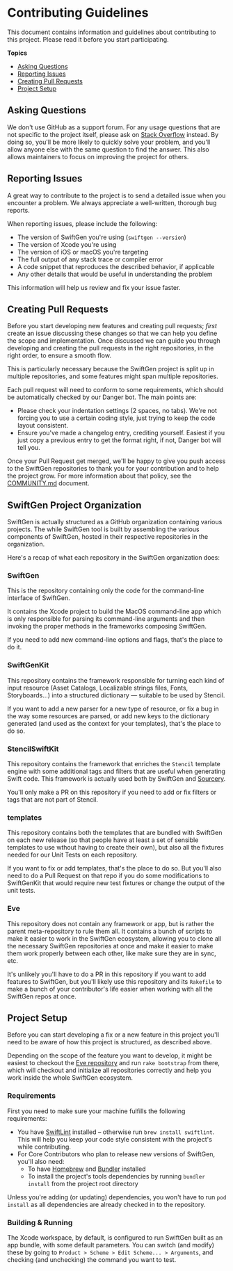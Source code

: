 # Contributing Guidelines

This document contains information and guidelines about contributing to this project. Please read it before you start participating.

**Topics**

- [Asking Questions](#asking-questions)
- [Reporting Issues](#reporting-issues)
- [Creating Pull Requests](#creating-pull-requests)
- [Project Setup](#project-setup)

## Asking Questions

We don't use GitHub as a support forum. For any usage questions that are not specific to the project itself, please ask on [Stack Overflow](https://stackoverflow.com) instead. By doing so, you'll be more likely to quickly solve your problem, and you'll allow anyone else with the same question to find the answer. This also allows maintainers to focus on improving the project for others.

## Reporting Issues

A great way to contribute to the project is to send a detailed issue when you encounter a problem. We always appreciate a well-written, thorough bug reports.

When reporting issues, please include the following:

- The version of SwiftGen you're using (`swiftgen --version`)
- The version of Xcode you're using
- The version of iOS or macOS you're targeting
- The full output of any stack trace or compiler error
- A code snippet that reproduces the described behavior, if applicable
- Any other details that would be useful in understanding the problem

This information will help us review and fix your issue faster.

## Creating Pull Requests

Before you start developing new features and creating pull requests; *first* create an issue discussing these changes so that we can help you define the scope and implementation. Once discussed we can guide you through developing and creating the pull requests in the right repositories, in the right order, to ensure a smooth flow.

This is particularly necessary because the SwiftGen project is split up in multiple repositories, and some features might span multiple repositories.

Each pull request will need to conform to some requirements, which should be automatically checked by our Danger bot. The main points are:

- Please check your indentation settings (2 spaces, no tabs). We're not forcing you to use a certain coding style, just trying to keep the code layout consistent.
- Ensure you've made a changelog entry, crediting yourself. Easiest if you just copy a previous entry to get the format right, if not, Danger bot will tell you.

Once your Pull Request get merged, we'll be happy to give you push access to the SwiftGen repositories to thank you for your contribution and to help the project grow. For more information about that policy, see the [COMMUNITY.md](COMMUNITY.md) document.

## SwiftGen Project Organization

SwiftGen is actually structured as a GitHub organization containing various projects. The while SwiftGen tool is built by assembling the various components of SwiftGen, hosted in their respective repositories in the organization.

Here's a recap of what each repository in the SwiftGen organization does:

### SwiftGen

This is the repository containing only the code for the command-line interface of SwiftGen.

It contains the Xcode project to build the MacOS command-line app which is only responsible for parsing its command-line arguments and then invoking the proper methods in the frameworks composing SwiftGen.

If you need to add new command-line options and flags, that's the place to do it.

### SwiftGenKit

This repository contains the framework responsible for turning each kind of input resource (Asset Catalogs, Localizable strings files, Fonts, Storyboards…) into a structured dictionary — suitable to be used by Stencil.

If you want to add a new parser for a new type of resource, or fix a bug in the way some resources are parsed, or add new keys to the dictionary generated (and used as the context for your templates), that's the place to do so.

### StencilSwiftKit

This repository contains the framework that enriches the `Stencil` template engine with some additional tags and filters that are useful when generating Swift code. This framework is actually used both by SwiftGen and [Sourcery](https://github.com/krzysztofzablocki/Sourcery).

You'll only make a PR on this repository if you need to add or fix filters or tags that are not part of Stencil.

### templates

This repository contains both the templates that are bundled with SwiftGen on each new release (so that people have at least a set of sensible templates to use wthout having to create their own), but also all the fixtures needed for our Unit Tests on each repository.

If you want to fix or add templates, that's the place to do so. But you'll also need to do a Pull Request on that repo if you do some modifications to SwiftGenKit that would require new test fixtures or change the output of the unit tests.

### Eve

This repository does not contain any framework or app, but is rather the parent meta-repository to rule them all. It contains a bunch of scripts to make it easier to work in the SwiftGen ecosystem, allowing you to clone all the necessary SwiftGen repositories at once and make it easier to make them work properly between each other, like make sure they are in sync, etc.

It's unlikely you'll have to do a PR in this repository if you want to add features to SwiftGen, but you'll likely use this repository and its `Rakefile` to make a bunch of your contributor's life easier when working with all the SwiftGen repos at once.

## Project Setup

Before you can start developing a fix or a new feature in this project you'll need to be aware of how this project is structured, as described above.

Depending on the scope of the feature you want to develop, it might be easiest to checkout the [Eve repository](https://github.com/SwiftGen/Eve) and run `rake bootstrap` from there, which will checkout and initialize all repositories correctly and help you work inside the whole SwiftGen ecosystem.

### Requirements

First you need to make sure your machine fulfills the following requirements:

- You have [SwiftLint](https://github.com/realm/SwiftLint) installed – otherwise run `brew install swiftlint`. This will help you keep your code style consistent with the project's while contributing.
- For Core Contributors who plan to release new versions of SwiftGen, you'll also need:
  - To have [Homebrew](http://brew.sh) and [Bundler](https://bundler.io) installed
  - To install the project's tools dependencies by running `bundler install` from the project root directory

Unless you're adding (or updating) dependencies, you won't have to run `pod install` as all dependencies are already checked in to the repository.

### Building & Running

The Xcode workspace, by default, is configured to run SwiftGen built as an app bundle, with some default parameters. You can switch (and modify) these by going to `Product > Scheme > Edit Scheme... > Arguments`, and checking (and unchecking) the command you want to test.
